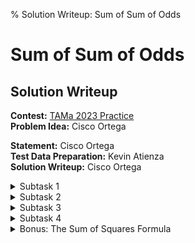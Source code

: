 % Solution Writeup: Sum of Sum of Odds


# Sum of Sum of Odds  
## Solution Writeup

**Contest:** [TAMa 2023 Practice](https://noi.ph/tama-2023-practice-problems)  
**Problem Idea:** Cisco Ortega  
<!-- **Testing:** Cisco Ortega   -->
**Statement:** Cisco Ortega  
**Test Data Preparation:** Kevin Atienza  
**Solution Writeup:** Cisco Ortega  



<details class="editorial-section"><summary class="h2">Subtask 1</summary>

You can manually compute the value by hand, since $N=10$ is small enough.  Use a calculator to speed things up.

</details>



<details class="editorial-section"><summary class="h2">Subtask 2</summary>

Directly implement the function $f$ in code, and sum over all $n$ from $1$ to $N$.  Something like this:
```python
# pseudocode

N = 10**4
MOD = 10**6 + 37

function f(n):
    total = 0
    for k in 1, 2, 3, ..., n:
        total += 2*k - 1  # the kth odd
    return total

ans = 0
for n in 1, 2, 3, ..., N:
    ans += f(n)
print(ans % MOD)
```
You can count that this does $\approx N(N+1)/2$ addition operations (you can refer to the proof at the start of the "bonus" subsection of this solution sketch).  Even a slow language like Python can do on the order of $\approx 10^7$ operations per second, so this should terminate within a few seconds for the $N$ in subtask $2$.

</details>



<details class="editorial-section"><summary class="h2">Subtask 3</summary>

First, note that $f(n) = 1 + 3 + 5 + \dots + (\text{$n$th odd number}) = n^2$.  There are many ways to prove this fact, involving some classic visual proofs which the author finds quite beautiful.  For example:

<img class="illus" src="images/sum-odds-proof.png" height="450px" />

Thus, we can speed up our code by replacing the loop in $f(n)$ with our magical formula.
```python
# pseudocode

N = 3**15
MOD = 10**6 + 37

function f(n):
    return (n * n) % MOD

ans = 0
for n in 1, 2, 3, ..., N:
    ans += f(n)
    ans %= MOD
print(ans)
```
Note also that we are now getting in the habit of reducing modulo $10^6 + 37$ at *each intermediate step*, instead of only right at the end, so that our numbers don't get too big.  Users of languages like C++ or Java must be extra vigilant about taking modulos whenever possible, in order to avoid integer overflow.

The number of operations is now roughly linear (i.e., directly proportional) to $N$.  So, with $N = 3^{15} \approx 1.4 \times 10^7$, this program should terminate in a few seconds.

</details>



<details class="editorial-section"><summary class="h2">Subtask 4</summary>

It has been revealed that our task, essentially, is to compute the sum $1^2 + 2^2 + 3^2 + \dots + N^2$.  This sum also has a well-known formula!  If you hadn't encountered it before, Googling "sum of squares formula" should show this:
$$1^2 + 2^2 + 3^2 + \dots + N^2 = \frac{N(N+1)(2N+1)}{6}$$

You can prove it using induction, although that does feel a bit magical.  At the end of this tutorial, just for fun, we'll present a way to derive this formula totally from scratch.

If you're using a language like Python, which allows for arbitrarily large integers, then all you have to do is implement this formula.
```python
# pseudocode

N = 3**15
MOD = 10**6 + 37

print((N*(N+1)*(2*N+1)//6) % MOD)
```

If you're using C++ or Java and are limited to $64$-bit integers, then the solution is a little bit more interesting.  The idea of "implement the formula" is the same, albeit with the extra caution of furiously taking modulos at every intermediate step in order to keep our numbers from getting too big.

 
```cpp
#include <iostream>
using namespace std;
typedef long long ll;

const ll MOD = 1e6 + 37;
const ll SIX_INV = (MOD+1)/6;

int main() {
    ll n; cin >> n;
    n %= MOD;

    ll ans = n;
    ans *= n+1; ans %= MOD;
    ans *= 2*n+1; ans %= MOD;
    ans *= SIX_INV; ans %= MOD;

    cout << ans << endl;
}
```

Of particular note is how we handle the division by $6$ in our formula, when it is not guaranteed that $N(N+1)(2N+1) \bmod (10^6+37)$ is divisible by $6$ after the modulo.

We instead multiply by the *multiplicative inverse of $6$*, i.e., an integer $x$ such that $6x \equiv 1 \pmod{10^6 + 37}$.

There are general algorithms for producing such a multiplicative inverse of any nonzero number if one exists (it helps that our modulus in prime), but in this particular case, it is easy to find $6^{-1}$ by inspection.

Let $m = 10^6 + 37$; note that $m + 1$ is divisible by $6$, and so $\frac{m+1}{6}$ is an integer. 
And in fact, $6^{-1} = \frac{m+1}{6}$ because $6~\frac{m+1}{6} \equiv 1 \pmod m$.

</details>



<details class="editorial-section"><summary class="h2">Bonus: The Sum of Squares Formula</summary>

The only prerequisite is some familiarity with manipulations in summation notation.

As a building block, we first need the fact that $1 + 2 + 3 + \dots + N = N(N+1)/2$.  This can also be proved visually, for example:

<img class="illus" src="images/sum-n.png" height="450px" />

Now, consider the telescoping sum
$$\sum_{n=1}^N (n^3 - (n-1)^3),$$
i.e.
$$\begin{array}{cccccccc}
     N^3 & -(N-1)^3 &          &        &      &      & \\
         & +(N-1)^3 & -(N-2)^3 &        &      &      & \\
         &          & +(N-2)^3 & -(N-3)^3 &      &      & \\
         &          &&   \vdots &        &      &      & \\
         &          &&          & \vdots &      &      & \\
         &          &&          & +3^3    & -2^3 &      & \\
         &          &&          &        &  +2^3 & -1^3 & \\
         &          &&          &        &      &  +1^3 & - 0^2. \\
\end{array}$$
Written this way, it should hopefully be clear that many terms in this summation cancel out, thus we can say,
$$\sum_{n=1}^N (n^3 - (n-1)^3) = N^3 - 0.$$
Now, we perform some algebra.
$$\begin{align*}
    \sum_{n=1}^N (n^3 - (n-1)^3) &= N^3. \\
    \sum_{n=1}^N (3n^2 - 3n + 1) &= N^3. \\
    3 \sum_{n=1}^N n^2 - 3 \sum_{n=1}^N n + \sum_{n=1}^N 1 &= N^3. \\
    3 \sum_{n=1}^N n^2 - 3\frac{N(N+1)}{2} + N &= N^3. \\
    \sum_{n=1}^N n^2 &= \frac{1}{3} \left(N^3 + 3\frac{N(N+1)}{2} - N\right). \\
    \sum_{n=1}^N n^2 &= \frac{N(N+1)(2N+1)}{6}. \\
\end{align*}$$

**Bonus:** This process generalizes well.  Use it derive a simple polynomial formula for the sum of cubes up to $N$.

**Remark:** The main ideas here can be used to derive formulas for any sum-of-powers summation.  Using strong induction, you can show that $\sum_{n=1}^N n^k$ is always a degree $k+1$ polynomial in terms of $N$&mdash;albeit for larger $k$, the coefficients become much messier to look at.

</details>
